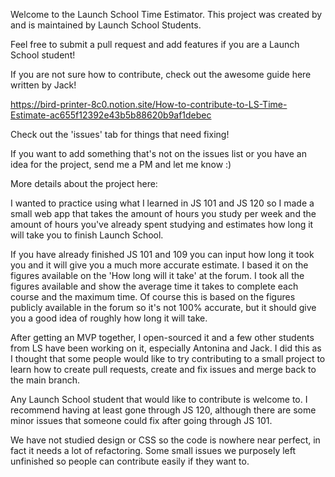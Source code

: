 Welcome to the Launch School Time Estimator. This project was created by and is maintained by Launch School Students.

Feel free to submit a pull request and add features if you are a Launch School student!

If you are not sure how to contribute, check out the awesome guide here written by Jack! 

https://bird-printer-8c0.notion.site/How-to-contribute-to-LS-Time-Estimate-ac655f12392e43b5b88620b9af1debec

Check out the 'issues' tab for things that need fixing!

If you want to add something that's not on the issues list or you have an idea for the project,
send me a PM and let me know :)

More details about the project here:

I wanted to practice using what I learned in JS 101 and JS 120 so I made a small web app that takes the amount of hours you study per week and the amount of hours you've already spent studying and estimates how long it will take you to finish Launch School.

If you have already finished JS 101 and 109 you can input how long it took you and it will give you a much more accurate estimate. I based it on the figures available on the 'How long will it take' at the forum. I took all the figures available and show the average time it takes to complete each course and the maximum time. Of course this is based on the figures publicly available in the forum so it's not 100% accurate, but it should give you a good idea of roughly how long it will take.

After getting an MVP together, I open-sourced it and a few other students from LS have been working on it, especially Antonina and Jack. I did this as I thought that some people would like to try contributing to a small project to learn how to create pull requests, create and fix issues and merge back to the main branch.

Any Launch School student that would like to contribute is welcome to. I recommend having at least gone through JS 120, although there are some minor issues that someone could fix after going through JS 101.

We have not studied design or CSS so the code is nowhere near perfect, in fact it needs a lot of refactoring. Some small issues we purposely left unfinished so people can contribute easily if they want to.
